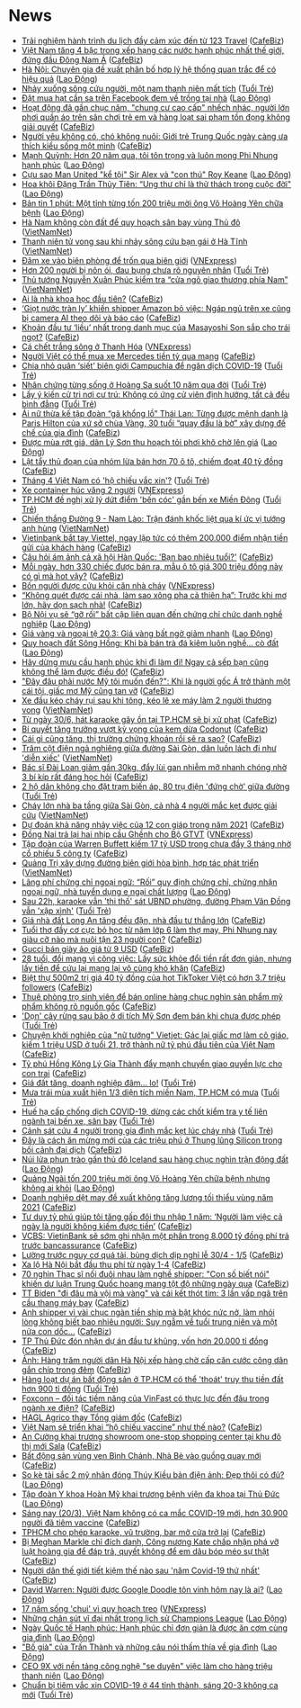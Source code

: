 # News

- [Trải nghiệm hành trình du lịch đầy cảm xúc đến từ 123 Travel](https://cafebiz.vn/trai-nghiem-hanh-trinh-du-lich-day-cam-xuc-den-tu-123-travel-20210320113325687.chn) ([CafeBiz](https://cafebiz.vn))
- [Việt Nam tăng 4 bậc trong xếp hạng các nước hạnh phúc nhất thế giới, đứng đầu Đông Nam Á](https://cafebiz.vn/viet-nam-tang-4-bac-trong-xep-hang-cac-nuoc-hanh-phuc-nhat-the-gioi-dung-dau-dong-nam-a-20210320111107785.chn) ([CafeBiz](https://cafebiz.vn))
- [Hà Nội: Chuyên gia đề xuất phân bố hợp lý hệ thống quan trắc để có hiệu quả](https://laodong.vn/moi-truong/ha-noi-chuyen-gia-de-xuat-phan-bo-hop-ly-he-thong-quan-trac-de-co-hieu-qua-890871.ldo) ([Lao Động](https://laodong.vn))
- [Nhảy xuống sông cứu người, một nam thanh niên mất tích](https://tuoitre.vn/nhay-xuong-song-cuu-nguoi-mot-nam-thanh-nien-mat-tich-20210320120804568.htm) ([Tuổi Trẻ](https://tuoitre.vn))
- [Đặt mua hạt cần sa trên Facebook đem về trồng tại nhà](https://laodong.vn/phap-luat/dat-mua-hat-can-sa-tren-facebook-dem-ve-trong-tai-nha-891049.ldo) ([Lao Động](https://laodong.vn))
- [Hoạt động đã gần chục năm, "chung cư cao cấp" nhếch nhác, người lớn phơi quần áo trên sân chơi trẻ em và hàng loạt sai phạm tồn đọng không giải quyết](https://cafebiz.vn/hoat-dong-da-gan-chuc-nam-chung-cu-cao-cap-nhech-nhac-nguoi-lon-phoi-quan-ao-tren-san-choi-tre-em-va-hang-loat-sai-pham-ton-dong-khong-giai-quyet-2021032011022951.chn) ([CafeBiz](https://cafebiz.vn))
- [Người yêu không có, chó không nuôi: Giới trẻ Trung Quốc ngày càng ưa thích kiểu sống một mình](https://cafebiz.vn/nguoi-yeu-khong-co-cho-khong-nuoi-gioi-tre-trung-quoc-ngay-cang-ua-thich-kieu-song-mot-minh-20210319153225742.chn) ([CafeBiz](https://cafebiz.vn))
- [Mạnh Quỳnh: Hơn 20 năm qua, tôi tôn trọng và luôn mong Phi Nhung hạnh phúc](https://laodong.vn/van-hoa/manh-quynh-hon-20-nam-qua-toi-ton-trong-va-luon-mong-phi-nhung-hanh-phuc-891036.ldo) ([Lao Động](https://laodong.vn))
- [Cựu sao Man United &quot;kể tội&quot; Sir Alex và &quot;con thú&quot; Roy Keane](https://laodong.vn/the-thao/cuu-sao-man-united-ke-toi-sir-alex-va-con-thu-roy-keane-891041.ldo) ([Lao Động](https://laodong.vn))
- [Hoa khôi  Đặng Trần Thủy Tiên: “Ung thư chỉ là thử thách trong cuộc đời&quot;](https://laodong.vn/xa-hoi/hoa-khoi-dang-tran-thuy-tien-ung-thu-chi-la-thu-thach-trong-cuoc-doi-890967.ldo) ([Lao Động](https://laodong.vn))
- [Bản tin 1 phút: Một tỉnh từng tốn 200 triệu mời ông Võ Hoàng Yên chữa bệnh](https://laodong.vn/video/ban-tin-1-phut-mot-tinh-tung-ton-200-trieu-moi-ong-vo-hoang-yen-chua-benh-891025.ldo) ([Lao Động](https://laodong.vn))
- [Hà Nam không còn đất để quy hoạch sân bay vùng Thủ đô](http://vietnamnet.vn/vn/thoi-su/an-toan-giao-thong/ha-nam-khong-con-dat-de-quy-hoach-san-bay-vung-thu-do-721077.html) ([VietNamNet](https://vietnamnet.vn))
- [Thanh niên tử vong sau khi nhảy sông cứu bạn gái ở Hà Tĩnh](http://vietnamnet.vn/vn/thoi-su/thanh-nie-n-tu-vong-sau-khi-nha-y-so-ng-cu-u-ba-n-ga-i-o-ha-tinh-721070.html) ([VietNamNet](https://vietnamnet.vn))
- [Đâm xe vào biên phòng để trốn qua biên giới](https://vnexpress.net/dam-xe-vao-bien-phong-de-tron-qua-bien-gioi-4251361.html) ([VNExpress](https://vnexpress.net))
- [Hơn 200 người bị nôn ói, đau bụng chưa rõ nguyên nhân](https://tuoitre.vn/hon-200-nguoi-bi-non-oi-dau-bung-chua-ro-nguyen-nhan-20210320094056278.htm) ([Tuổi Trẻ](https://tuoitre.vn))
- [Thủ tướng Nguyễn Xuân Phúc kiểm tra “cửa ngõ giao thương phía Nam”](http://vietnamnet.vn/vn/thoi-su/chinh-tri/thu-tuong-nguyen-xuan-phuc-kiem-tra-cua-ngo-giao-thuong-phia-nam-721055.html) ([VietNamNet](https://vietnamnet.vn))
- [Ai là nhà khoa học đầu tiên?](https://cafebiz.vn/ai-la-nha-khoa-hoc-dau-tien-2021032008571139.chn) ([CafeBiz](https://cafebiz.vn))
- [‘Giọt nước tràn ly’ khiến shipper Amazon bỏ việc: Ngáp ngủ trên xe cũng bị camera AI theo dõi và báo cáo](https://cafebiz.vn/giot-nuoc-tran-ly-khien-shipper-amazon-bo-viec-ngap-ngu-tren-xe-cung-bi-camera-ai-theo-doi-va-bao-cao-2021032010485792.chn) ([CafeBiz](https://cafebiz.vn))
- [Khoản đầu tư ‘liều’ nhất trong danh mục của Masayoshi Son sắp cho trái ngọt?](https://cafebiz.vn/khoan-dau-tu-lieu-nhat-trong-danh-muc-cua-masayoshi-son-sap-cho-trai-ngot-20210320111901664.chn) ([CafeBiz](https://cafebiz.vn))
- [Cá chết trắng sông ở Thanh Hóa](https://vnexpress.net/ca-chet-trang-song-o-thanh-hoa-4251335.html) ([VNExpress](https://vnexpress.net))
- [Người Việt có thể mua xe Mercedes tiền tỷ qua mạng](https://cafebiz.vn/nguoi-viet-co-the-mua-xe-mercedes-tien-ty-qua-mang-20210320090342772.chn) ([CafeBiz](https://cafebiz.vn))
- [Chia nhỏ quân ‘siết’ biên giới Campuchia để ngăn dịch COVID-19](https://tuoitre.vn/chia-nho-quan-siet-bien-gioi-campuchia-de-ngan-dich-covid-19-20210320094716002.htm) ([Tuổi Trẻ](https://tuoitre.vn))
- [Nhân chứng từng sống ở Hoàng Sa suốt 10 năm qua đời](https://tuoitre.vn/nhan-chung-tung-song-o-hoang-sa-suot-10-nam-qua-doi-20210320093932736.htm) ([Tuổi Trẻ](https://tuoitre.vn))
- [Lấy ý kiến cử tri nơi cư trú: Không có ứng cử viên định hướng, tất cả đều bình đẳng](https://tuoitre.vn/lay-y-kien-cu-tri-noi-cu-tru-khong-co-ung-cu-vien-dinh-huong-tat-ca-deu-binh-dang-2021032010401836.htm) ([Tuổi Trẻ](https://tuoitre.vn))
- [Ái nữ thừa kế tập đoàn “gã khổng lồ” Thái Lan: Từng được mệnh danh là Paris Hilton của xứ sở chùa Vàng, 30 tuổi “quay đầu là bờ” xây dựng đế chế của gia đình](https://cafebiz.vn/ai-nu-thua-ke-tap-doan-ga-khong-lo-thai-lan-tung-duoc-menh-danh-la-paris-hilton-cua-xu-so-chua-vang-30-tuoi-quay-dau-la-bo-xay-dung-de-che-cua-gia-dinh-20210320092243353.chn) ([CafeBiz](https://cafebiz.vn))
- [Được mùa rớt giá, dân Lý Sơn thu hoạch tỏi phơi khô chờ lên giá](https://laodong.vn/photo/duoc-mua-rot-gia-dan-ly-son-thu-hoach-toi-phoi-kho-cho-len-gia-890500.ldo) ([Lao Động](https://laodong.vn))
- [Lật tẩy thủ đoạn của nhóm lừa bán hơn 70 ô tô, chiếm đoạt 40 tỷ đồng](https://cafebiz.vn/lat-tay-thu-doan-cua-nhom-lua-ban-hon-70-o-to-chiem-doat-40-ty-dong-20210320105233786.chn) ([CafeBiz](https://cafebiz.vn))
- [Tháng 4 Việt Nam có 'hộ chiếu vắc xin'?](https://tuoitre.vn/thang-4-viet-nam-co-ho-chieu-vac-xin-2021032007525545.htm) ([Tuổi Trẻ](https://tuoitre.vn))
- [Xe container húc văng 2 người](https://vnexpress.net/xe-container-huc-vang-2-nguoi-4251305.html) ([VNExpress](https://vnexpress.net))
- [TP.HCM đề nghị xử lý dứt điểm 'bến cóc' gần bến xe Miền Đông](https://tuoitre.vn/tp-hcm-de-nghi-xu-ly-dut-diem-ben-coc-gan-ben-xe-mien-dong-20210320101217039.htm) ([Tuổi Trẻ](https://tuoitre.vn))
- [Chiến thắng Đường 9 - Nam Lào: Trận đánh khốc liệt qua kí ức vị tướng anh hùng](http://vietnamnet.vn/vn/thoi-su/chien-thang-duong-9-nam-lao-tran-danh-khoc-liet-qua-ki-uc-vi-tuong-anh-hung-721045.html) ([VietNamNet](https://vietnamnet.vn))
- [Vietinbank bắt tay Viettel, ngay lập tức có thêm 200.000 điểm nhận tiền gửi của khách hàng](https://cafebiz.vn/vietinbank-bat-tay-viettel-ngay-lap-tuc-co-them-200000-diem-nhan-tien-gui-cua-khach-hang-20210320103551783.chn) ([CafeBiz](https://cafebiz.vn))
- [Câu hỏi ám ảnh cả xã hội Hàn Quốc: 'Bạn bao nhiêu tuổi?'](https://cafebiz.vn/cau-hoi-am-anh-ca-xa-hoi-han-quoc-ban-bao-nhieu-tuoi-20210319112243448.chn) ([CafeBiz](https://cafebiz.vn))
- [Mỗi ngày, hơn 330 chiếc được bán ra, mẫu ô tô giá 300 triệu đồng này có gì mà hot vậy?](https://cafebiz.vn/moi-ngay-hon-330-chiec-duoc-ban-ra-mau-o-to-gia-300-trieu-dong-nay-co-gi-ma-hot-vay-20210320090120156.chn) ([CafeBiz](https://cafebiz.vn))
- [Bốn người được cứu khỏi căn nhà cháy](https://vnexpress.net/bon-nguoi-duoc-cuu-khoi-can-nha-chay-4251303.html) ([VNExpress](https://vnexpress.net))
- [“Không quét được cái nhà, làm sao xông pha cả thiên hạ”: Trước khi mơ lớn, hãy dọn sạch nhà!](https://cafebiz.vn/khong-quet-duoc-cai-nha-lam-sao-xong-pha-ca-thien-ha-truoc-khi-mo-lon-hay-don-sach-nha-20210315091751592.chn) ([CafeBiz](https://cafebiz.vn))
- [Bộ Nội vụ sẽ “gỡ rối” bất cập liên quan đến chứng chỉ chức danh nghề nghiệp](https://laodong.vn/giao-duc/bo-noi-vu-se-go-roi-bat-cap-lien-quan-den-chung-chi-chuc-danh-nghe-nghiep-890927.ldo) ([Lao Động](https://laodong.vn))
- [Giá vàng và ngoại tệ 20.3: Giá vàng bất ngờ giảm nhanh](https://laodong.vn/video/gia-vang-va-ngoai-te-203-gia-vang-bat-ngo-giam-nhanh-891018.ldo) ([Lao Động](https://laodong.vn))
- [Quy hoạch đất Sông Hồng: Khi bà bán trà đá kiêm luôn nghề... cò đất](https://laodong.vn/bat-dong-san/quy-hoach-dat-song-hong-khi-ba-ban-tra-da-kiem-luon-nghe-co-dat-890504.ldo) ([Lao Động](https://laodong.vn))
- [Hãy dừng mưu cầu hạnh phúc khi đi làm đi! Ngay cả sếp bạn cũng không thể làm được điều đó!](https://cafebiz.vn/hay-dung-muu-cau-hanh-phuc-khi-di-lam-di-ngay-ca-sep-ban-cung-khong-the-lam-duoc-dieu-do-20210320100701417.chn) ([CafeBiz](https://cafebiz.vn))
- ["Đây đâu phải nước Mỹ tôi muốn đến?": Khi là người gốc Á trở thành một cái tội, giấc mơ Mỹ cũng tan vỡ](https://cafebiz.vn/day-dau-phai-nuoc-my-toi-muon-den-khi-la-nguoi-goc-a-tro-thanh-mot-cai-toi-giac-mo-my-cung-tan-vo-20210320100555029.chn) ([CafeBiz](https://cafebiz.vn))
- [Xe đầu kéo cháy rụi sau khi tông, kéo lê xe máy làm 2 người thương vong](http://vietnamnet.vn/vn/thoi-su/an-toan-giao-thong/xe-dau-keo-chay-rui-sau-khi-tong-keo-le-xe-may-lam-2-nguoi-thuong-vong-721042.html) ([VietNamNet](https://vietnamnet.vn))
- [Từ ngày 30/6, hát karaoke gây ồn tại TP.HCM sẽ bị xử phạt](https://cafebiz.vn/tu-ngay-30-6-hat-karaoke-gay-on-tai-tphcm-se-bi-xu-phat-20210320100022786.chn) ([CafeBiz](https://cafebiz.vn))
- [Bí quyết tăng trưởng vượt kỳ vọng của kem dừa Codonut](https://cafebiz.vn/bi-quyet-tang-truong-vuot-ky-vong-cua-kem-dua-codonut-20210319171541247.chn) ([CafeBiz](https://cafebiz.vn))
- [Cái gì cũng tăng, thị trường chứng khoán rồi sẽ ra sao?](https://cafebiz.vn/cai-gi-cung-tang-thi-truong-chung-khoan-roi-se-ra-sao-20210320095736457.chn) ([CafeBiz](https://cafebiz.vn))
- [Trăm cột điện ngả nghiêng giữa đường Sài Gòn, dân luồn lách đi như 'diễn xiếc'](http://vietnamnet.vn/vn/thoi-su/an-toan-giao-thong/tram-cot-dien-nga-nghieng-giua-duong-sai-gon-dan-luon-lach-di-nhu-dien-xiec-721031.html) ([VietNamNet](https://vietnamnet.vn))
- [Bác sĩ Đài Loan giảm gần 30kg, đẩy lùi gan nhiễm mỡ nhanh chóng nhờ 3 bí kíp rất đáng học hỏi](https://cafebiz.vn/bac-si-dai-loan-giam-gan-30kg-day-lui-gan-nhiem-mo-nhanh-chong-nho-3-bi-kip-rat-dang-hoc-hoi-20210320091928036.chn) ([CafeBiz](https://cafebiz.vn))
- [2 hộ dân không cho đặt trạm biến áp, 80 trụ điện 'đứng chờ' giữa đường](https://tuoitre.vn/2-ho-dan-khong-cho-dat-tram-bien-ap-80-tru-dien-dung-cho-giua-duong-2021032009271224.htm) ([Tuổi Trẻ](https://tuoitre.vn))
- [Cháy lớn nhà ba tầng giữa Sài Gòn, cả nhà 4 người mắc kẹt được giải cứu](http://vietnamnet.vn/vn/thoi-su/chay-lon-nha-ba-tang-giua-sai-gon-ca-nha-4-nguoi-mac-ket-duoc-giai-cuu-721010.html) ([VietNamNet](https://vietnamnet.vn))
- [Dự đoán khả năng nhảy việc của 12 con giáp trong năm 2021](https://cafebiz.vn/du-doan-kha-nang-nhay-viec-cua-12-con-giap-trong-nam-2021-20210319093921419.chn) ([CafeBiz](https://cafebiz.vn))
- [Đồng Nai trả lại hai nhịp cầu Ghềnh cho Bộ GTVT](https://vnexpress.net/dong-nai-tra-lai-hai-nhip-cau-ghenh-cho-bo-gtvt-4251018.html) ([VNExpress](https://vnexpress.net))
- [Tập đoàn của Warren Buffett kiếm 17 tỷ USD trong chưa đầy 3 tháng nhờ cổ phiếu 5 công ty](https://cafebiz.vn/tap-doan-cua-warren-buffett-kiem-17-ty-usd-trong-chua-day-3-thang-nho-co-phieu-5-cong-ty-20210320084955253.chn) ([CafeBiz](https://cafebiz.vn))
- [Quảng Trị xây dựng đường biên giới hòa bình, hợp tác phát triển](http://vietnamnet.vn/vn/thoi-su/quoc-phong/quang-tri-xay-dung-duong-bien-gioi-hoa-binh-hop-tac-phat-trien-721032.html) ([VietNamNet](https://vietnamnet.vn))
- [Lãng phí chứng chỉ ngoại ngữ: “Rối” quy định chứng chỉ, chứng nhận ngoại ngữ, nhà tuyển dụng e ngại chất lượng](https://laodong.vn/xa-hoi/lang-phi-chung-chi-ngoai-ngu-roi-quy-dinh-chung-chi-chung-nhan-ngoai-ngu-nha-tuyen-dung-e-ngai-chat-luong-890885.ldo) ([Lao Động](https://laodong.vn))
- [Sau 22h, karaoke vẫn 'thi thố' sát UBND phường, đường Phạm Văn Đồng vẫn 'xập xình'](https://tuoitre.vn/sau-22h-karaoke-van-thi-tho-sat-ubnd-phuong-duong-pham-van-dong-van-xap-xinh-20210320081127948.htm) ([Tuổi Trẻ](https://tuoitre.vn))
- [Giá nhà đất Long An tăng đều đặn, nhà đầu tư thắng lớn](https://cafebiz.vn/gia-nha-dat-long-an-tang-deu-dan-nha-dau-tu-thang-lon-20210320074548329.chn) ([CafeBiz](https://cafebiz.vn))
- [Tuổi thơ đầy cơ cực bỏ học từ năm lớp 6 làm thợ may, Phi Nhung nay giàu cỡ nào mà nuôi tận 23 người con?](https://cafebiz.vn/tuoi-tho-day-co-cuc-bo-hoc-tu-nam-lop-6-lam-tho-may-phi-nhung-nay-giau-co-nao-ma-nuoi-tan-23-nguoi-con-20210320091722672.chn) ([CafeBiz](https://cafebiz.vn))
- [Gucci bán giày ảo giá từ 9 USD](https://cafebiz.vn/gucci-ban-giay-ao-gia-tu-9-usd-20210320085221082.chn) ([CafeBiz](https://cafebiz.vn))
- [28 tuổi, đổi mạng vì công việc: Lấy sức khỏe đổi tiền rất đơn giản, nhưng lấy tiền để cứu lại mạng lại vô cùng khó khăn](https://cafebiz.vn/28-tuoi-doi-mang-vi-cong-viec-lay-suc-khoe-doi-tien-rat-don-gian-nhung-lay-tien-de-cuu-lai-mang-lai-vo-cung-kho-khan-20210319163133023.chn) ([CafeBiz](https://cafebiz.vn))
- [Biệt thự 500m2 trị giá 40 tỷ đồng của hot TikToker Việt có hơn 3.7 triệu followers](https://cafebiz.vn/biet-thu-500m2-tri-gia-40-ty-dong-cua-hot-tiktoker-viet-co-hon-37-trieu-followers-20210320091410129.chn) ([CafeBiz](https://cafebiz.vn))
- [Thuê phòng trọ sinh viên để bán online hàng chục nghìn sản phẩm mỹ phẩm không rõ nguồn gốc](https://cafebiz.vn/thue-phong-tro-sinh-vien-de-ban-online-hang-chuc-nghin-san-pham-my-pham-khong-ro-nguon-goc-20210320073046033.chn) ([CafeBiz](https://cafebiz.vn))
- ['Dọn' cây rừng sau bão ở di tích Mỹ Sơn đem bán khi chưa được phép](https://tuoitre.vn/don-cay-rung-sau-bao-o-di-tich-my-son-dem-ban-khi-chua-duoc-phep-2021032009164827.htm) ([Tuổi Trẻ](https://tuoitre.vn))
- [Chuyện khởi nghiệp của "nữ tướng" Vietjet: Gác lại giấc mơ làm cô giáo, kiếm 1 triệu USD ở tuổi 21, trở thành nữ tỷ phú đầu tiên của Việt Nam](https://cafebiz.vn/chuyen-khoi-nghiep-cua-nu-tuong-vietjet-gac-lai-giac-mo-lam-co-giao-kiem-1-trieu-usd-o-tuoi-21-tro-thanh-nu-ty-phu-dau-tien-cua-viet-nam-20210315091206592.chn) ([CafeBiz](https://cafebiz.vn))
- [Tỷ phú Hồng Kông Lý Gia Thành đẩy mạnh chuyển giao quyền lực cho con trai](https://cafebiz.vn/ty-phu-hong-kong-ly-gia-thanh-day-manh-chuyen-giao-quyen-luc-cho-con-trai-20210319134940954.chn) ([CafeBiz](https://cafebiz.vn))
- [Giá đất tăng, doanh nghiệp đâm... lo!](https://tuoitre.vn/gia-dat-tang-doanh-nghiep-dam-lo-20210320081344315.htm) ([Tuổi Trẻ](https://tuoitre.vn))
- [Mưa trái mùa xuất hiện 1/3 diện tích miền Nam, TP.HCM có mưa](https://tuoitre.vn/mua-trai-mua-xuat-hien-1-3-dien-tich-mien-nam-tphcm-co-mua-20210320082856402.htm) ([Tuổi Trẻ](https://tuoitre.vn))
- [Huế hạ cấp chống dịch COVID-19, dừng các chốt kiểm tra y tế liên ngành tại bến xe, sân bay](https://tuoitre.vn/hue-ha-cap-chong-dich-covid-19-dung-cac-chot-kiem-tra-y-te-lien-nganh-tai-ben-xe-san-bay-20210319092502441.htm) ([Tuổi Trẻ](https://tuoitre.vn))
- [Cảnh sát cứu 4 người trong gia đình mắc kẹt lúc cháy nhà](https://tuoitre.vn/canh-sat-cuu-4-nguoi-trong-gia-dinh-mac-ket-luc-chay-nha-20210320082904967.htm) ([Tuổi Trẻ](https://tuoitre.vn))
- [Đây là cách ăn mừng mới của các triệu phú ở Thung lũng Silicon trong bối cảnh đại dịch](https://cafebiz.vn/day-la-cach-an-mung-moi-cua-cac-trieu-phu-o-thung-lung-silicon-trong-boi-canh-dai-dich-20210320085530674.chn) ([CafeBiz](https://cafebiz.vn))
- [Núi lửa phun trào gần thủ đô Iceland sau hàng chục nghìn trận động đất](https://laodong.vn/the-gioi/nui-lua-phun-trao-gan-thu-do-iceland-sau-hang-chuc-nghin-tran-dong-dat-890988.ldo) ([Lao Động](https://laodong.vn))
- [Quảng Ngãi tốn 200 triệu mời ông Võ Hoàng Yên chữa bệnh nhưng không ai khỏi](https://laodong.vn/xa-hoi/quang-ngai-ton-200-trieu-moi-ong-vo-hoang-yen-chua-benh-nhung-khong-ai-khoi-890937.ldo) ([Lao Động](https://laodong.vn))
- [Doanh nghiệp dệt may đề xuất không tăng lương tối thiểu vùng năm 2021](https://cafebiz.vn/doanh-nghiep-det-may-de-xuat-khong-tang-luong-toi-thieu-vung-nam-2021-20210320084605852.chn) ([CafeBiz](https://cafebiz.vn))
- [Tư duy tỷ phú giúp tôi tăng gấp đôi thu nhập 1 năm: ‘Người làm việc cả ngày là người không kiếm được tiền’](https://cafebiz.vn/tu-duy-ty-phu-giup-toi-tang-gap-doi-thu-nhap-1-nam-nguoi-lam-viec-ca-ngay-la-nguoi-khong-kiem-duoc-tien-20210319143828913.chn) ([CafeBiz](https://cafebiz.vn))
- [VCBS: VietinBank sẽ sớm ghi nhận một phần trong 8.000 tỷ đồng phí trả trước bancassurance](https://cafebiz.vn/vcbs-vietinbank-se-som-ghi-nhan-mot-phan-trong-8000-ty-dong-phi-tra-truoc-bancassurance-20210320072748514.chn) ([CafeBiz](https://cafebiz.vn))
- [Lường trước nguy cơ quá tải, bùng dịch dịp nghỉ lễ 30/4 - 1/5](https://cafebiz.vn/luong-truoc-nguy-co-qua-tai-bung-dich-dip-nghi-le-30-4-1-5-20210320082500435.chn) ([CafeBiz](https://cafebiz.vn))
- [Xa lộ Hà Nội bắt đầu thu phí từ ngày 1-4](https://cafebiz.vn/xa-lo-ha-noi-bat-dau-thu-phi-tu-ngay-1-4-20210320082114802.chn) ([CafeBiz](https://cafebiz.vn))
- [70 nghìn Thạc sĩ nối đuôi nhau làm nghề shipper: "Con số biết nói" khiến dư luận Trung Quốc hoang mang tột độ những ngày qua](https://cafebiz.vn/70-nghin-thac-si-noi-duoi-nhau-lam-nghe-shipper-con-so-biet-noi-khien-du-luan-trung-quoc-hoang-mang-tot-do-nhung-ngay-qua-20210320081608415.chn) ([CafeBiz](https://cafebiz.vn))
- [TT Biden "đi đâu mà vội mà vàng" và cái kết thót tim: 3 lần vấp ngã trên cầu thang máy bay](https://cafebiz.vn/tt-biden-di-dau-ma-voi-ma-vang-va-cai-ket-thot-tim-3-lan-vap-nga-tren-cau-thang-may-bay-20210320081441356.chn) ([CafeBiz](https://cafebiz.vn))
- [Anh shipper vì vài chục ngàn tiền ship mà bật khóc nức nở, làm nhói lòng không biết bao nhiêu người: Suy ngẫm về tuổi trung niên và một nửa con dốc...](https://cafebiz.vn/anh-shipper-vi-vai-chuc-ngan-tien-ship-ma-bat-khoc-nuc-no-lam-nhoi-long-khong-biet-bao-nhieu-nguoi-suy-ngam-ve-tuoi-trung-nien-va-mot-nua-con-doc-20210319163906264.chn) ([CafeBiz](https://cafebiz.vn))
- [TP Thủ Đức đón nhận dự án đầu tư khủng, vốn hơn 20.000 tỉ đồng](https://cafebiz.vn/tp-thu-duc-don-nhan-du-an-dau-tu-khung-von-hon-20000-ti-dong-20210320080934726.chn) ([CafeBiz](https://cafebiz.vn))
- [Ảnh: Hàng trăm người dân Hà Nội xếp hàng chờ cấp căn cước công dân gắn chíp trong đêm](https://cafebiz.vn/anh-hang-tram-nguoi-dan-ha-noi-xep-hang-cho-cap-can-cuoc-cong-dan-gan-chip-trong-dem-20210320080932369.chn) ([CafeBiz](https://cafebiz.vn))
- [Hàng loạt dự án bất động sản ở TP.HCM có thể 'thoát' truy thu tiền đất hơn 900 tỉ đồng](https://tuoitre.vn/hang-loat-du-an-bat-dong-san-o-tp-hcm-co-the-thoat-truy-thu-tien-dat-hon-900-ti-dong-20210320080016006.htm) ([Tuổi Trẻ](https://tuoitre.vn))
- [Foxconn – đối tác tiềm năng của VinFast có thực lực đến đâu trong ngành xe điện?](https://cafebiz.vn/foxconn-doi-tac-tiem-nang-cua-vinfast-co-thuc-luc-den-dau-trong-nganh-xe-dien-20210320080615166.chn) ([CafeBiz](https://cafebiz.vn))
- [HAGL Agrico thay Tổng giám đốc](https://cafebiz.vn/hagl-agrico-thay-tong-giam-doc-20210320070446315.chn) ([CafeBiz](https://cafebiz.vn))
- [Việt Nam sẽ triển khai “hộ chiếu vaccine” như thế nào?](https://cafebiz.vn/viet-nam-se-trien-khai-ho-chieu-vaccine-nhu-the-nao-20210320080227285.chn) ([CafeBiz](https://cafebiz.vn))
- [An Cường khai trương showroom one-stop shopping center tại khu đô thị mới Sala](https://cafebiz.vn/an-cuong-khai-truong-showroom-one-stop-shopping-center-tai-khu-do-thi-moi-sala-20210319151429515.chn) ([CafeBiz](https://cafebiz.vn))
- [Bất động sản vùng ven Bình Chánh, Nhà Bè vào guồng quay mới](https://cafebiz.vn/bat-dong-san-vung-ven-binh-chanh-nha-be-vao-guong-quay-moi-20210319144337317.chn) ([CafeBiz](https://cafebiz.vn))
- [So kè tài sắc 2 mỹ nhân đóng Thúy Kiều bản điện ảnh: Đẹp thôi có đủ?](https://laodong.vn/photo/so-ke-tai-sac-2-my-nhan-dong-thuy-kieu-ban-dien-anh-dep-thoi-co-du-890932.ldo) ([Lao Động](https://laodong.vn))
- [Tập đoàn Y khoa Hoàn Mỹ khai trương bệnh viện đa khoa tại Thủ Đức](https://laodong.vn/thong-tin-doanh-nghiep/tap-doan-y-khoa-hoan-my-khai-truong-benh-vien-da-khoa-tai-thu-duc-890797.ldo) ([Lao Động](https://laodong.vn))
- [Sáng nay (20/3), Việt Nam không có ca mắc COVID-19 mới, hơn 30.900 người đã tiêm vaccine](https://cafebiz.vn/sang-nay-20-3-viet-nam-khong-co-ca-mac-covid-19-moi-hon-30900-nguoi-da-tiem-vaccine-20210320075752591.chn) ([CafeBiz](https://cafebiz.vn))
- [TPHCM cho phép karaoke, vũ trường, bar mở cửa trở lại](https://cafebiz.vn/tphcm-cho-phep-karaoke-vu-truong-bar-mo-cua-tro-lai-20210320075542888.chn) ([CafeBiz](https://cafebiz.vn))
- [Bị Meghan Markle chỉ đích danh, Công nương Kate chấp nhận phá vỡ luật hoàng gia để đáp trả, quyết không để em dâu bóp méo sự thật](https://cafebiz.vn/bi-meghan-markle-chi-dich-danh-cong-nuong-kate-chap-nhan-pha-vo-luat-hoang-gia-de-dap-tra-quyet-khong-de-em-dau-bop-meo-su-that-2021032007511586.chn) ([CafeBiz](https://cafebiz.vn))
- [Người dân thế giới tiết kiệm thế nào sau 'năm Covid-19 thứ nhất'](https://cafebiz.vn/nguoi-dan-the-gioi-tiet-kiem-the-nao-sau-nam-covid-19-thu-nhat-20210320074928887.chn) ([CafeBiz](https://cafebiz.vn))
- [David Warren: Người được Google Doodle tôn vinh hôm nay là ai?](https://laodong.vn/the-gioi/david-warren-nguoi-duoc-google-doodle-ton-vinh-hom-nay-la-ai-890978.ldo) ([Lao Động](https://laodong.vn))
- [17 năm sống 'chui' vì quy hoạch treo](https://vnexpress.net/17-nam-song-chui-vi-quy-hoach-treo-4250755.html) ([VNExpress](https://vnexpress.net))
- [Những chân sút vĩ đại nhất trong lịch sử Champions League](https://laodong.vn/infographic/nhung-chan-sut-vi-dai-nhat-trong-lich-su-champions-league-889408.ldo) ([Lao Động](https://laodong.vn))
- [Ngày Quốc tế Hạnh phúc: Hạnh phúc chỉ đơn giản là được ăn cơm cùng gia đình](https://laodong.vn/video/ngay-quoc-te-hanh-phuc-hanh-phuc-chi-don-gian-la-duoc-an-com-cung-gia-dinh-890029.ldo) ([Lao Động](https://laodong.vn))
- [&quot;Bố già&quot; của Trấn Thành và những câu nói thấm thía về gia đình](https://laodong.vn/photo/bo-gia-cua-tran-thanh-va-nhung-cau-noi-tham-thia-ve-gia-dinh-890756.ldo) ([Lao Động](https://laodong.vn))
- [CEO 9X với nền tảng công nghệ &quot;se duyên&quot; việc làm cho hàng triệu thanh niên](https://laodong.vn/video/ceo-9x-voi-nen-tang-cong-nghe-se-duyen-viec-lam-cho-hang-trieu-thanh-nien-890906.ldo) ([Lao Động](https://laodong.vn))
- [Chuẩn bị tiêm vắc xin COVID-19 ở 44 tỉnh thành, sáng 20-3 không ca mới](https://tuoitre.vn/chuan-bi-tiem-vacxin-covid-19-o-44-tinh-thanh-sang-20-3-khong-ca-moi-20210320061358825.htm) ([Tuổi Trẻ](https://tuoitre.vn))
